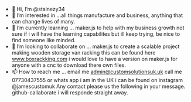 - 👋 Hi, I’m @stainezy34
- 👀 I’m interested in ...all things manufacture and business, anything that can change lives of many.
- 🌱 I’m currently learning ... maker.js to help with my business growth not sure if i will have the learning capabilites but ill keep trying, be nice to find someone like minded.
- 💞️ I’m looking to collaborate on ... maker.js to create a scalable project making wooden storage van racking this can be found here www.boxrackking.com i would love to have a version on maker.js for anyone with a cnc to download there own files.
- 📫 How to reach me ... email me admin@customsolutionsuk.uk call me 07730437555 or whats app i am in the UK i can be found on instagram @jamescustomuk
Any contact please us the following in your message. github-callaborate i will responde straight away.
<!---
stainezy34/stainezy34 is a ✨ special ✨ repository because its `README.md` (this file) appears on your GitHub profile.
You can click the Preview link to take a look at your changes.
--->
